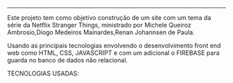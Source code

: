 


----



Este projeto tem como objetivo construção de um site com um tema da série da Netflix Stranger Things, ministrado por Michele Queiroz Ambrosio,Diogo Medeiros Mainardes,Renan Johannsen de Paula.

Usando as principais tecnologias envolvendo o desenvolvimento front end web como HTML, CSS, JAVASCRIPT e com um adicional o FIREBASE para guarda no banco de dados não relacional.



TECNOLOGIAS USADAS:


          



